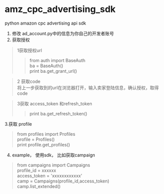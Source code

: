 # amz_cpc_advertising_sdk

python amazon cpc advertising api sdk

1. 修改 ad_account.py中的信息为你自己的开发者账号
2. 获取授权
 >1获取授权url
 >>from auth import BaseAuth <br>
 >>ba = BaseAuth()<br>
 >>print ba.get_grant_url()

 >2 获取code<br>
 >将上一步获取到的url在浏览器打开，输入卖家登陆信息，确认授权，取得code<br>
 
 >3获取 access_token 和refresh_token<br>
 >>print ba.get_refresh_token()
 
3.获取 profile
>from profiles import Profiles<br>
>profile = Profiles()<br>
>print profile.get_profiles()<br>
  
4. example， 使用sdk， 比如获取campaign
>from campaigns import Campaigns<br>
>profile_id = xxxxxx<br>
>access_token = 'xxxxxxxxxxxx'<br>
>camp = Campaigns(profile_id,access_token)<br>
>camp.list_extended()
